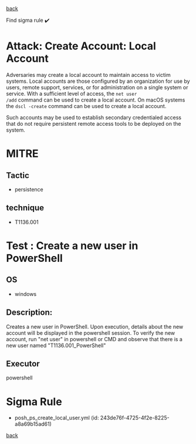
[back](../index.md)

Find sigma rule :heavy_check_mark: 

# Attack: Create Account: Local Account 

Adversaries may create a local account to maintain access to victim systems. Local accounts are those configured by an organization for use by users, remote support, services, or for administration on a single system or service. With a sufficient level of access, the <code>net user /add</code> command can be used to create a local account. On macOS systems the <code>dscl -create</code> command can be used to create a local account.

Such accounts may be used to establish secondary credentialed access that do not require persistent remote access tools to be deployed on the system.

# MITRE
## Tactic
  - persistence


## technique
  - T1136.001


# Test : Create a new user in PowerShell
## OS
  - windows


## Description:
Creates a new user in PowerShell. Upon execution, details about the new account will be displayed in the powershell session. To verify the
new account, run "net user" in powershell or CMD and observe that there is a new user named "T1136.001_PowerShell"


## Executor
powershell

# Sigma Rule
 - posh_ps_create_local_user.yml (id: 243de76f-4725-4f2e-8225-a8a69b15ad61)



[back](../index.md)
